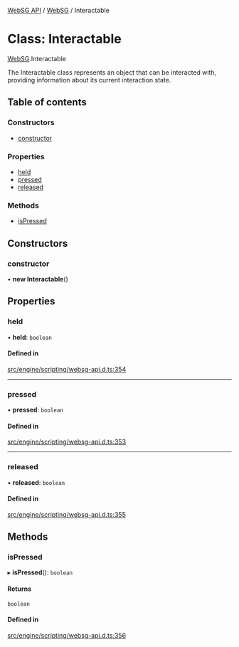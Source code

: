 [WebSG API](../README.md) / [WebSG](../modules/WebSG.md) / Interactable

# Class: Interactable

[WebSG](../modules/WebSG.md).Interactable

The Interactable class represents an object that can be interacted
with, providing information about its current interaction state.

## Table of contents

### Constructors

- [constructor](WebSG.Interactable.md#constructor)

### Properties

- [held](WebSG.Interactable.md#held)
- [pressed](WebSG.Interactable.md#pressed)
- [released](WebSG.Interactable.md#released)

### Methods

- [isPressed](WebSG.Interactable.md#ispressed)

## Constructors

### constructor

• **new Interactable**()

## Properties

### held

• **held**: `boolean`

#### Defined in

[src/engine/scripting/websg-api.d.ts:354](https://github.com/thirdroom/thirdroom/blob/3d97b348/src/engine/scripting/websg-api.d.ts#L354)

___

### pressed

• **pressed**: `boolean`

#### Defined in

[src/engine/scripting/websg-api.d.ts:353](https://github.com/thirdroom/thirdroom/blob/3d97b348/src/engine/scripting/websg-api.d.ts#L353)

___

### released

• **released**: `boolean`

#### Defined in

[src/engine/scripting/websg-api.d.ts:355](https://github.com/thirdroom/thirdroom/blob/3d97b348/src/engine/scripting/websg-api.d.ts#L355)

## Methods

### isPressed

▸ **isPressed**(): `boolean`

#### Returns

`boolean`

#### Defined in

[src/engine/scripting/websg-api.d.ts:356](https://github.com/thirdroom/thirdroom/blob/3d97b348/src/engine/scripting/websg-api.d.ts#L356)
